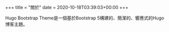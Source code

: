 +++
title = "關於"
date = 2020-10-18T03:39:03+00:00
+++

Hugo Bootstrap Theme是一個基於Bootstrap 5構建的、簡潔的、響應式的Hugo博客主題。

<!--more-->
